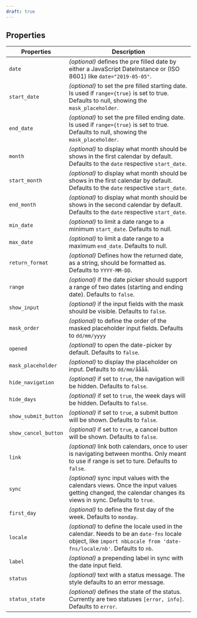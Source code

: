 ```yaml
---
draft: true
---
```


## Properties

| Properties           | Description                                                                                                                                                          |
| -------------------- | -------------------------------------------------------------------------------------------------------------------------------------------------------------------- |
| `date`               | _(optional)_ defines the pre filled date by either a JavaScript DateInstance or (ISO 8601) like `date="2019-05-05"`.                                                 |
| `start_date`         | _(optional)_ to set the pre filled starting date. Is used if `range={true}` is set to true. Defaults to null, showing the `mask_placeholder`.                        |
| `end_date`           | _(optional)_ to set the pre filled ending date. Is used if `range={true}` is set to true. Defaults to null, showing the `mask_placeholder`.                          |
| `month`              | _(optional)_ to display what month should be shows in the first calendar by default. Defaults to the `date` respective `start_date`.                                 |
| `start_month`        | _(optional)_ to display what month should be shows in the first calendar by default. Defaults to the `date` respective `start_date`.                                 |
| `end_month`          | _(optional)_ to display what month should be shows in the second calendar by default. Defaults to the `date` respective `start_date`.                                |
| `min_date`           | _(optional)_ to limit a date range to a minimum `start_date`. Defaults to null.                                                                                      |
| `max_date`           | _(optional)_ to limit a date range to a maximum `end_date`. Defaults to null.                                                                                        |
| `return_format`      | _(optional)_ Defines how the returned date, as a string, should be formatted as. Defaults to `YYYY-MM-DD`.                                                           |
| `range`              | _(optional)_ if the date picker should support a range of two dates (starting and ending date). Defaults to `false`.                                                 |
| `show_input`         | _(optional)_ if the input fields with the mask should be visible. Defaults to `false`.                                                                               |
| `mask_order`         | _(optional)_ to define the order of the masked placeholder input fields. Defaults to `dd/mm/yyyy`                                                                    |
| `opened`             | _(optional)_ to open the date-picker by default. Defaults to `false`.                                                                                                |
| `mask_placeholder`   | _(optional)_ to display the placeholder on input. Defaults to `dd/mm/åååå`.                                                                                          |
| `hide_navigation`    | _(optional)_ if set to `true`, the navigation will be hidden. Defaults to `false`.                                                                                   |
| `hide_days`          | _(optional)_ if set to `true`, the week days will be hidden. Defaults to `false`.                                                                                    |
| `show_submit_button` | _(optional)_ if set to `true`, a submit button will be shown. Defaults to `false`.                                                                                   |
| `show_cancel_button` | _(optional)_ if set to `true`, a cancel button will be shown. Defaults to `false`.                                                                                   |
| `link`               | _(optional)_ link both calendars, once to user is navigating between months. Only meant to use if range is set to ture. Defaults to `false`.                         |
| `sync`               | _(optional)_ sync input values with the calendars views. Once the input values getting changed, the calendar changes its views in sync. Defaults to `true`.          |
| `first_day`          | _(optional)_ to define the first day of the week. Defaults to `monday`.                                                                                              |
| `locale`             | _(optional)_ to define the locale used in the calendar. Needs to be an `date-fns` locale object, like `import nbLocale from 'date-fns/locale/nb'`. Defaults to `nb`. |
| `label`              | _(optional)_ a prepending label in sync with the date input field.                                                                                                   |
| `status`             | _(optional)_ text with a status message. The style defaults to an error message.                                                                                     |
| `status_state`       | _(optional)_ defines the state of the status. Currently are two statuses `[error, info]`. Defaults to `error`.                                                       |
